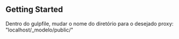 Getting Started
---------------

Dentro do gulpfile, mudar o nome do diretório para o desejado
proxy: "localhost/_modelo/public/"
